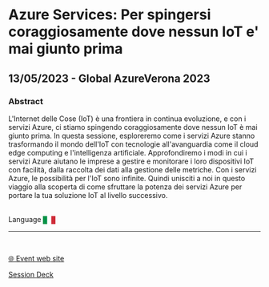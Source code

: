 # Azure Services: Per spingersi coraggiosamente dove nessun IoT e' mai giunto prima
## 13/05/2023 - Global AzureVerona 2023 
### Abstract
L'Internet delle Cose (IoT) è una frontiera in continua evoluzione, e con i servizi Azure, ci stiamo spingendo coraggiosamente dove nessun IoT è mai giunto prima. In questa sessione, esploreremo come i servizi Azure stanno trasformando il mondo dell'IoT con tecnologie all'avanguardia come il cloud edge computing e l'intelligenza artificiale. Approfondiremo i modi in cui i servizi Azure aiutano le imprese a gestire e monitorare i loro dispositivi IoT con facilità, dalla raccolta dei dati alla gestione delle metriche. Con i servizi Azure, le possibilità per l'IoT sono infinite. Quindi unisciti a noi in questo viaggio alla scoperta di come sfruttare la potenza dei servizi Azure per portare la tua soluzione IoT al livello successivo.

<br/>
Language <img width="25" src="https://raw.githubusercontent.com/dpcons/DPCons/Dev/Resources/FlagItaly.svg" style="vertical-align:middle">
<br/>

---

<br/>
<p>
<a href="https://cloudgen.it/global-azure-2023/">🌐 Event web site</a>
</p>

<p>
<a href="https://github.com/dpcons/DPCons/blob/main/Decks/MVPSummit23-Template.pptx" 
target="_blank">Session Deck</a>
</a>
</p>
